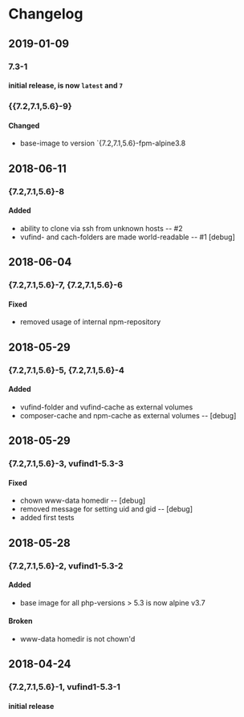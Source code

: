 # Changelog

## 2019-01-09
### 7.3-1
#### initial release, is now `latest` and `7`

### {{7.2,7.1,5.6}-9}
#### Changed
* base-image to version `{7.2,7.1,5.6}-fpm-alpine3.8

## 2018-06-11
### {7.2,7.1,5.6}-8
#### Added
* ability to clone via ssh from unknown hosts -- #2
* vufind- and cach-folders are made world-readable -- #1 [debug]

## 2018-06-04
### {7.2,7.1,5.6}-7, {7.2,7.1,5.6}-6
#### Fixed
* removed usage of internal npm-repository

## 2018-05-29
### {7.2,7.1,5.6}-5, {7.2,7.1,5.6}-4
#### Added
* vufind-folder and vufind-cache as external volumes
* composer-cache and npm-cache as external volumes -- [debug]

## 2018-05-29
### {7.2,7.1,5.6}-3, vufind1-5.3-3
#### Fixed
* chown www-data homedir -- [debug]
* removed message for setting uid and gid -- [debug]
* added first tests

## 2018-05-28
### {7.2,7.1,5.6}-2, vufind1-5.3-2
#### Added
* base image for all php-versions > 5.3 is now alpine v3.7

#### Broken
* www-data homedir is not chown'd

## 2018-04-24
### {7.2,7.1,5.6}-1, vufind1-5.3-1
#### initial release